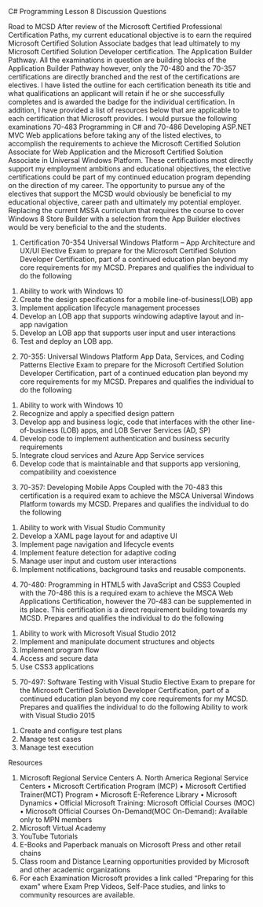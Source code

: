 C# Programming Lesson 8 Discussion Questions

Road to MCSD
After review of the Microsoft Certified Professional Certification Paths, my current educational objective is to earn the required Microsoft Certified Solution Associate badges that lead ultimately to my Microsoft Certified Solution Developer certification.  The Application Builder Pathway.  All the examinations in question are building blocks of the Application Builder Pathway however, only the 70-480 and the 70-357 certifications are directly branched and the rest of the certifications are electives.   I have listed the outline for each certification beneath its title and what qualifications an applicant will retain if he or she successfully completes and is awarded the badge for the individual certification.  In addition, I have provided a list of resources below that are applicable to each certification that Microsoft provides.
 I would pursue the following examinations 70-483 Programming in C# and 70-486 Developing ASP.NET MVC Web applications before taking any of the listed electives, to accomplish the requirements to achieve the Microsoft Certified Solution Associate for Web Application and the Microsoft Certified Solution Associate in Universal Windows Platform.  These certifications most directly support my employment ambitions and educational objectives, the elective certifications could be part of my continued education program depending on the direction of my career.
The opportunity to pursue any of the electives that support the MCSD would obviously be beneficial to my educational objective, career path and ultimately my potential employer.  Replacing the current MSSA curriculum that requires the course to cover Windows 8 Store Builder with a selection from the App Builder electives would be very beneficial to the and the students.  

1)  Certification 70-354 Universal Windows Platform – App Architecture and UX/UI
Elective Exam to prepare for the Microsoft Certified Solution Developer Certification, part of a continued education plan beyond my core requirements for my MCSD. 
Prepares and qualifies the individual to do the following
1.	Ability to work with Windows 10
2.	Create the design specifications for a mobile line-of-business(LOB) app
3.	Implement application lifecycle management processes
4.	Develop an LOB app that supports windowing adaptive layout and in-app navigation
5.	Develop an LOB app that supports user input and user interactions
6.	Test and deploy an LOB app.
2)  70-355: Universal Windows Platform App Data, Services, and Coding Patterns
Elective Exam to prepare for the Microsoft Certified Solution Developer Certification, part of a continued education plan beyond my core requirements for my MCSD.
Prepares and qualifies the individual to do the following
1.	Ability to work with Windows 10
2.	Recognize and apply a specified design pattern
3.	Develop app and business logic, code that interfaces with the other line-of-business (LOB) apps, and LOB Server Services (AD, SP)
4.	Develop code to implement authentication and business security requirements
5.	Integrate cloud services and Azure App Service services
6.	Develop code that is maintainable and that supports app versioning, compatibility and coexistence
3)   70-357: Developing Mobile Apps
Coupled with the 70-483 this certification is a required exam to achieve the MSCA Universal Windows Platform towards my MCSD.
Prepares and qualifies the individual to do the following
1.	Ability to work with Visual Studio Community
2.	Develop a XAML page layout for and adaptive UI
3.	Implement page navigation and lifecycle events
4.	Implement feature detection for adaptive coding
5.	Manage user input and custom user interactions
6.	Implement notifications, background tasks and reusable components.
4)   70-480: Programming in HTML5 with JavaScript and CSS3
Coupled with the 70-486 this is a required exam to achieve the MSCA Web Applications Certification, however the 70-483 can be supplemented in its place.  This certification is a direct requirement building towards my MCSD.
Prepares and qualifies the individual to do the following
1.	Ability to work with Microsoft Visual Studio 2012
2.	Implement and manipulate document structures and objects
3.	Implement program flow
4.	Access and secure data
5.	Use CSS3 applications
5)   70-497: Software Testing with Visual Studio
Elective Exam to prepare for the Microsoft Certified Solution Developer Certification, part of a continued education plan beyond my core requirements for my MCSD.
Prepares and qualifies the individual to do the following
Ability to work with Visual Studio 2015
1.	Create and configure test plans
2.	Manage test cases
3.	Manage test execution

Resources 
1.  Microsoft Regional Service Centers
     A.  North America Regional Service Centers
•	Microsoft Certification Program (MCP)
•	Microsoft Certified Trainer(MCT) Program
•	Microsoft E-Reference Library
•	Microsoft Dynamics
•	Official Microsoft Training:  Microsoft Official Courses (MOC)
•	Microsoft Official Courses On-Demand(MOC On-Demand): Available only to MPN members
2.  Microsoft Virtual Academy
3.  YouTube Tutorials 
4.  E-Books and Paperback manuals on Microsoft Press and other retail chains
5. Class room and Distance Learning opportunities provided by Microsoft and other academic organizations
6. For each Examination Microsoft provides a link called “Preparing for this exam” where Exam Prep 
Videos, Self-Pace studies, and links to community resources are available.


